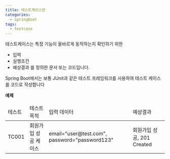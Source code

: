 ```yaml
---
title: 테스트케이스란
categories:
  - springboot
tags: 
  - testcase
---
```


테스트케이스는 특정 기능이 올바르게 동작하는지 확인하기 위한
- 입력
- 실행조건
- 예상결과
를 정의한 문서 또는 코드입니다.

Spring Boot에서는 보통 JUnit과 같은 테스트 프레임워크를 사용하여 테스트 케이스를 코드로 작성합니다  

**예제**
<table>
<thead>
    <tr>  
        <td styled="width=%10%">테스트 </td>
        <td tyled="width=%20%">테스트 목적</td>
        <td tyled="width=%40%">입력 데이터</td>
        <td tyled="width=%30%"> 예상결과 </td>
    </tr>
</thead>
<tbody>
    <tr>  
        <td>TC001</td>
        <td>회원가입 성공 케이스</td>
        <td>email="user@test.com", password="password123"</td>
        <td>회원가입 성공, 201 Created</td>
    </tr>
</tbody>
</table>
